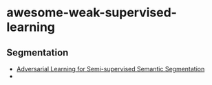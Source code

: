 # awesome-weak-supervised-learning

## Segmentation

* [Adversarial Learning for Semi-supervised Semantic Segmentation](https://github.com/hfslyc/AdvSemiSeg)
* 
